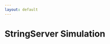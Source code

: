 ```yaml
---
layout: default
---
```


# StringServer Simulation

<div id="output"></div>

<script>
    let messageCount = 0;
    let messages = "";

    function handleRequest() {
        const currentPath = window.location.pathname;
        const urlParams = new URLSearchParams(window.location.search);
        const message = urlParams.get('s');

        if (currentPath.endsWith("/add-message") && message) {
            messageCount++;
            if (messages.length > 0) {
                messages += "<br>";
            }
            messages += messageCount + ". " + message;
            document.getElementById('output').innerHTML = messages;
        }
    }

    handleRequest();
</script>
